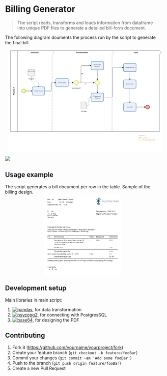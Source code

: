 # Billing Generator
> The script reads, transforms and loads information from dataframe into unique PDF files to generate a detailed bill-form document.

The following diagram douments the process run by the script to generate the final bill.
<img src="billing_generator.png" height="10%" width="25%" style = "display: block;margin-left: auto;margin-right: auto;width: 100%;margin:10px">

![](header.png)

## Usage example

The script generates a bill document per row in the table. Sample of the billing design.
<img src="example_billing.png" height="25%" width="10%" style = "display: block;margin-left: auto;margin-right: auto;width: 50%;">


## Development setup

Main libraries in main script:

1. [![pandas][python-pandas-badge]][python-pandas-url], for data transformation
2. [![psycopg2][python-psycopg2-badge]][python-psycopg2-url], for connecting with PostgresSQL
3. [![base64][python-base64-badge]][python-base64-url], for designing the PDF

## Contributing

1. Fork it (<https://github.com/yourname/yourproject/fork>)
2. Create your feature branch (`git checkout -b feature/fooBar`)
3. Commit your changes (`git commit -am 'Add some fooBar'`)
4. Push to the branch (`git push origin feature/fooBar`)
5. Create a new Pull Request

<!-- Markdown link & img dfn's -->
[python-pandas-badge]: https://img.shields.io/badge/python-pandas-blue
[python-pandas-url]: https://pypi.org/project/pandas/
[python-psycopg2-badge]:https://img.shields.io/badge/python-psycopg2-green
[python-psycopg2-url]: https://pypi.org/project/psycopg/
[python-base64-badge]: https://img.shields.io/badge/python-base64-yellow
[python-base64-url]: https://pypi.org/project/pybase64/

